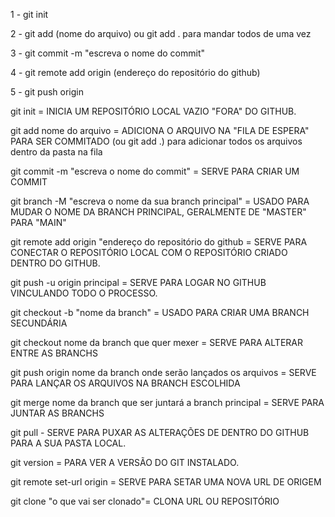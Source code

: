 1 - git init

2 - git add (nome do arquivo) ou git add . para mandar todos de uma vez

3 - git commit -m "escreva o nome do commit"

4 - git remote add origin (endereço do repositório do github)

5 - git push origin








git init = INICIA UM REPOSITÓRIO LOCAL VAZIO "FORA" DO GITHUB.

git add nome do arquivo = ADICIONA O ARQUIVO NA "FILA DE ESPERA" PARA SER COMMITADO
	(ou git add .) para adicionar todos os arquivos dentro da pasta na fila

git commit -m "escreva o nome do commit" = SERVE PARA CRIAR UM COMMIT

git branch -M "escreva o nome da sua branch principal" = USADO PARA MUDAR O NOME DA BRANCH PRINCIPAL, GERALMENTE DE "MASTER" PARA "MAIN"

git remote add origin "endereço do repositório do github = SERVE PARA CONECTAR O REPOSITÓRIO LOCAL COM O REPOSITÓRIO CRIADO DENTRO DO GITHUB.

git push -u origin principal = SERVE PARA LOGAR NO GITHUB VINCULANDO TODO O PROCESSO.

git checkout -b "nome da branch" = USADO PARA CRIAR UMA BRANCH SECUNDÁRIA

git checkout nome da branch que quer mexer = SERVE PARA ALTERAR ENTRE AS BRANCHS

git push origin nome da branch onde serão lançados os arquivos = SERVE PARA LANÇAR OS ARQUIVOS NA BRANCH ESCOLHIDA

git merge nome da branch que ser juntará a branch principal = SERVE PARA JUNTAR AS BRANCHS

git pull - SERVE PARA PUXAR AS ALTERAÇÕES DE DENTRO DO GITHUB PARA A SUA PASTA LOCAL.

git version = PARA VER A VERSÃO DO GIT INSTALADO.

git remote set-url origin = SERVE PARA SETAR UMA NOVA URL DE ORIGEM

git clone "o que vai ser clonado"= CLONA URL OU REPOSITÓRIO